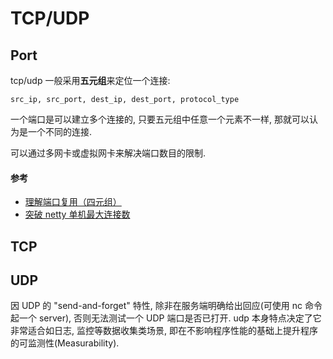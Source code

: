 # TCP/UDP
## Port

tcp/udp 一般采用**五元组**来定位一个连接:
```
src_ip, src_port, dest_ip, dest_port, protocol_type
```
一个端口是可以建立多个连接的, 只要五元组中任意一个元素不一样, 那就可以认为是一个不同的连接.

可以通过多网卡或虚拟网卡来解决端口数目的限制.

#### 参考
* [理解端口复用（四元组）](https://blog.csdn.net/dlf1769/article/details/78786775)
* [突破 netty 单机最大连接数](https://www.jianshu.com/p/490e2981545c)

## TCP

## UDP
因 UDP 的 "send-and-forget" 特性, 除非在服务端明确给出回应(可使用 nc 命令起一个 server), 否则无法测试一个 UDP 端口是否已打开.
udp 本身特点决定了它非常适合如日志, 监控等数据收集类场景, 即在不影响程序性能的基础上提升程序的可监测性(Measurability).